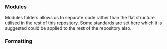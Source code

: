 ### Modules

Modules folders allows us to separate code rather than the flat structure utilised in the rest of this repository. Some standards are set here which it is suggested could be applied to the rest of the repository also.


### Formatting


